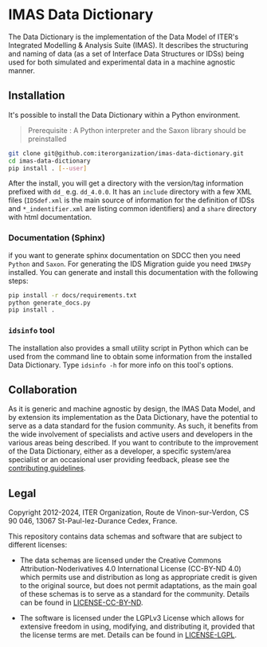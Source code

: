 # IMAS Data Dictionary

The Data Dictionary is the implementation of the Data Model of ITER's
Integrated Modelling & Analysis Suite (IMAS). It describes the
structuring and naming of data (as a set of Interface Data Structures
or IDSs) being used for both simulated and experimental data in a
machine agnostic manner.



## Installation
It's possible to install the Data Dictionary within a Python environment.

> Prerequisite : A Python interpreter and the Saxon library should be preinstalled

```sh
git clone git@github.com:iterorganization/imas-data-dictionary.git
cd imas-data-dictionary
pip install . [--user]
```

After the install, you will get a directory with the version/tag information 
prefixed with `dd_` e.g. `dd_4.0.0`. It has an `include` directory with a few
XML files (`IDSdef.xml` is the main source of information for the definition 
of IDSs and `*_indentifier.xml` are listing common identifiers) and a `share` 
directory with html documentation.

### Documentation (Sphinx)

if you want to generate sphinx documentation on SDCC then you need `Python` 
and `Saxon`. For generating the IDS Migration guide you need `IMASPy` installed.
You can generate and install this documentation with the following steps:

```bash
pip install -r docs/requirements.txt
python generate_docs.py
pip install .
```

### `idsinfo` tool

The installation also provides a small utility script in Python which can be 
used from the command line to obtain some information from the installed 
Data Dictionary. Type `idsinfo -h` for more info on this tool's options.



## Collaboration

As it is generic and machine agnostic by design, the IMAS Data Model,
and by extension its implementation as the Data Dictionary, have the
potential to serve as a data standard for the fusion community. As
such, it benefits from the wide involvement of specialists and active
users and developers in the various areas being described. If you want
to contribute to the improvement of the Data Dictionary, either as a
developer, a specific system/area specialist or an occasional user
providing feedback, please see the [contributing guidelines](CONTRIBUTING.md).



## Legal
Copyright 2012-2024, ITER Organization, Route de Vinon-sur-Verdon, CS 90 046, 
13067 St-Paul-lez-Durance Cedex, France.

This repository contains data schemas and software that are subject to different 
licenses:

* The data schemas are licensed under the Creative Commons 
Attribution-Noderivatives 4.0 International License (CC-BY-ND 4.0) which permits 
use and distribution as long as appropriate credit is given to the original source, 
but does not permit adaptations, as the main goal of these schemas is to serve as 
a standard for the community. 
Details can be found in [LICENSE-CC-BY-ND](LICENSE-CC-BY-ND).

* The software is licensed under the LGPLv3 License which allows for extensive 
freedom in using, modifying, and distributing it, provided that the license terms 
are met. 
Details can be found in [LICENSE-LGPL](LICENSE-LGPL).

